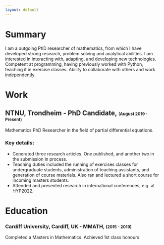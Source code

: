 ```yaml
---
layout: default
---
```

# Summary
I am a outgoing PhD researcher of mathematics, from which I have developed  strong research, problem solving and analytical abilities. I am interested in interacting with, adapting, and developing new technologies. Competent at programming, having previously worked with Python, teaching it in exercise classes. Ability to collaborate with others and work independently.

# **Work**
## **NTNU, Trondheim** - PhD Candidate, <font size='2'>(August 2019 - Present)</font>
Mathematics PhD Researcher in the field of partial differential equations.
### Key details:
- Generated three research articles. One published, and another two in the submission in process.
- Teaching duties included the running of exercises classes for undergraduate students, administration of teaching assistants, and generation of course materials. Also ran and lectured a short course for incoming masters students.
- Attended and presented research in international conferences, e.g. at HYP2022.

# **Education**
### **Cardiff University**, Cardiff, UK - MMATH, <font size='2'>(2015 - 2019)</font>
Completed a Masters in Mathematics. Achieved 1st class honours.